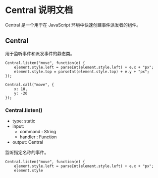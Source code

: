 # Central 说明文档

Central 是一个用于在 JavaScript 环境中快速创建事件派发者的组件。

## Central

用于监听事件和派发事件的静态类。

	Central.listen("move", function(e) {
		element.style.left = parseInt(element.style.left) + e.x + "px";
		element.style.top = parseInt(element.style.top) + e.y + "px";
	});
	
	Central.call("move", {
		x: 10,
		y: -20
	});

### Central.listen()

* type: static
* input:
	* command : String
	* handler : Function
* output: Central

监听指定名称的事件。

	Central.listen("move", function(e) {
		element.style.left = parseInt(element.style.left) + e.x + "px";
		element.style